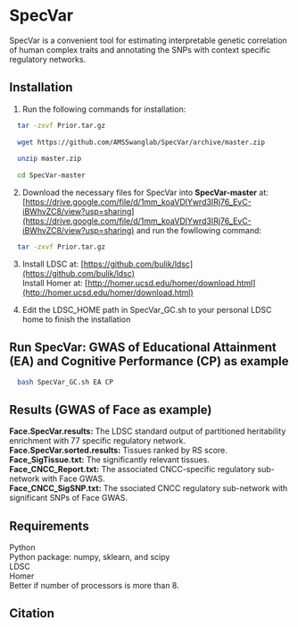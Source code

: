 # SpecVar
SpecVar is a convenient tool for estimating interpretable genetic correlation of human complex traits and annotating the SNPs with context specific regulatory networks.

## Installation

1. Run the following commands for installation:<br>
```bash
  tar -zxvf Prior.tar.gz
    
  wget https://github.com/AMSSwanglab/SpecVar/archive/master.zip
    
  unzip master.zip
    
  cd SpecVar-master
```
2. Download the necessary files for SpecVar into **SpecVar-master** at: [https://drive.google.com/file/d/1mm_koaVDlYwrd3IRj76_EvC-iBWhvZC8/view?usp=sharing](https://drive.google.com/file/d/1mm_koaVDlYwrd3IRj76_EvC-iBWhvZC8/view?usp=sharing) and run the fowllowing command:<br>
```bash
  tar -zxvf Prior.tar.gz
```
3.  Install LDSC at: [https://github.com/bulik/ldsc](https://github.com/bulik/ldsc)<br>
Install Homer at: [http://homer.ucsd.edu/homer/download.html](http://homer.ucsd.edu/homer/download.html)<br>

4.  Edit the LDSC_HOME path in SpecVar_GC.sh to your personal LDSC home to finish the installation


## Run SpecVar: GWAS of Educational Attainment (EA) and Cognitive Performance (CP) as example

```bash
  bash SpecVar_GC.sh EA CP
```
## Results (GWAS of Face as example)

**Face.SpecVar.results:** The LDSC standard output of partitioned heritability enrichment with 77 specific regulatory network. <br>
**Face.SpecVar.sorted.results:** Tissues ranked by RS score. <br>
**Face_SigTissue.txt:** The significantly relevant tissues. <br>
**Face_CNCC_Report.txt:** The associated CNCC-specific regulatory sub-network with Face GWAS. <br>
**Face_CNCC_SigSNP.txt:** The ssociated CNCC regulatory sub-network with significant SNPs of Face GWAS. <br>

## Requirements

  Python <br>
  Python package: numpy, sklearn, and scipy <br>
  LDSC <br>
  Homer <br>
  Better if number of processors is more than 8. <br>
  
## Citation
